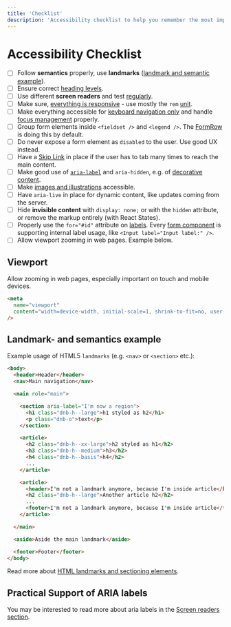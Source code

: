 ```yaml
---
title: 'Checklist'
description: 'Accessibility checklist to help you remember the most important tasks you have to follow during front end development.'
---
```


# Accessibility Checklist

- [ ] Follow **semantics** properly, use **landmarks** ([landmark and semantic example](/uilib/usage/accessibility/checklist#landmark--and-semantics-example)).
- [ ] Ensure correct [heading levels](/uilib/usage/best-practices/for-typography#headings-and-styling).
- [ ] Use different **screen readers** and test [regularly](/uilib/usage/accessibility/screenreader).
- [ ] Make sure, [everything is responsive](/uilib/usage/layout#web-applications) - use mostly the `rem` [unit](/uilib/usage/best-practices/for-styling#units).
- [ ] Make everything accessible for [keyboard navigation only](/uilib/usage/accessibility#keyboard-users) and handle [focus management](/uilib/usage/accessibility/focus#managing-the-focus-state) properly.
- [ ] Group form elements inside `<fieldset />` and `<legend />`. The [FormRow](/uilib/components/form-row) is doing this by default.
- [ ] Do never expose a form element as `disabled` to the user. Use good UX instead.
- [ ] Have a [Skip Link](/uilib/usage/accessibility/focus#skip-link) in place if the user has to tab many times to reach the main content.
- [ ] Make good use of [`aria-label`](/uilib/usage/accessibility/screenreader#usage-of-aria-label-aria-labelledby-and-aria-describedby) and `aria-hidden`, e.g. of [decorative content](/uilib/usage/accessibility/icons#decorative-icons).
- [ ] Make [images and illustrations](/uilib/usage/accessibility/screenreader#images-and-illustrations) accessible.
- [ ] Have `aria-live` in place for dynamic content, like updates coming from the server.
- [ ] Hide **invisible content** with `display: none;` or with the `hidden` attribute, or remove the markup entirely (with React States).
- [ ] Properly use the `for="#id"` attribute on [labels](https://developer.mozilla.org/en-US/docs/Web/HTML/Element/label#Attributes). Every [form component](/uilib/components) is supporting internal label usage, like `<Input label="Input label:" />`.
- [ ] Allow viewport zooming in web pages. Example below.

## Viewport

Allow zooming in web pages, especially important on touch and mobile devices.

```html
<meta
  name="viewport"
  content="width=device-width, initial-scale=1, shrink-to-fit=no, user-scalable=yes"
/>
```

## Landmark- and semantics example

Example usage of HTML5 `landmarks` (e.g. `<nav>` or `<section>` etc.):

```html
<body>
  <header>Header</header>
  <nav>Main navigation</nav>

  <main role="main">

    <section aria-label="I'm now a region">
      <h1 class="dnb-h--large">h1 styled as h2</h1>
      <p class="dnb-o">text</p>
    </section>

    <article>
      <h2 class="dnb-h--xx-large">h2 styled as h1</h2>
      <h3 class="dnb-h--medium">h3</h2>
      <h4 class="dnb-h--basis">h4</h2>
      ...
    </article>

    <article>
      <header>I'm not a landmark anymore, because I'm inside article</header>
      <h2 class="dnb-h--large">Another article h2</h2>
      ...
      <footer>I'm not a landmark anymore, because I'm inside article</footer>
    </article>

  </main>

  <aside>Aside the main landmark</aside>

  <footer>Footer</footer>
</body>
```

Read more about [HTML landmarks and sectioning elements](https://www.w3.org/TR/wai-aria-practices/examples/landmarks/HTML5.html).

## Practical Support of ARIA labels

You may be interested to read more about aria labels in the [Screen readers section](/uilib/usage/accessibility/screenreader#usage-of-aria-label-aria-labelledby-and-aria-describedby).
